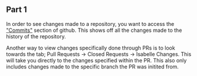 ## Part 1

In order to see changes made to a repository, you want to access the ["Commits"](https://github.com/CapelaGames/pullrequest2024.1/commits/main/) section of github. This shows off all the changes made to the history of the repository.

Another way to view changes specifically done through PRs is to look towards the tab; Pull Requests -> Closed Requests -> Isabelle Changes.
This will take you directly to the changes specified within the PR. This also only includes changes made to the specific branch the PR was initited from.